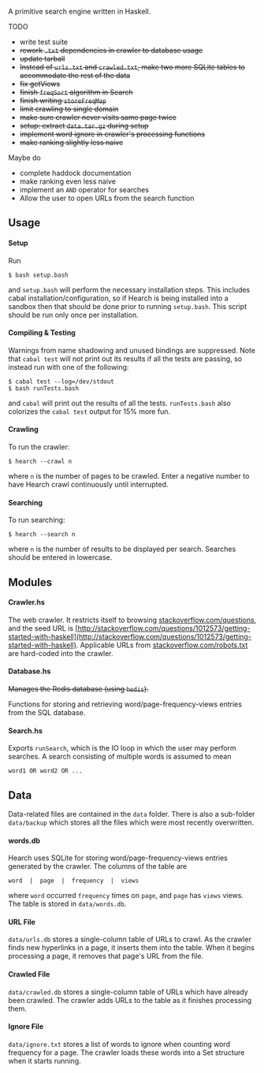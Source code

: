 A primitive search engine written in Haskell.

TODO
  * write test suite
  * ~~rework `.txt` dependencies in crawler to database usage~~
  * ~~update tarball~~
  * ~~Instead of `urls.txt` and `crawled.txt`, make two more SQLite tables
    to accommodate the rest of the data~~
  * ~~fix getViews~~
  * ~~finish `freqSort` algorithm in Search~~
  * ~~finish writing `storeFreqMap`~~
  * ~~limit crawling to single domain~~
  * ~~make sure crawler never visits same page twice~~
  * ~~setup: extract `data.tar.gz` during setup~~
  * ~~implement word ignore in crawler's processing functions~~
  * ~~make ranking slightly less naive~~

Maybe do
  * complete haddock documentation
  * make ranking even less naive
  * implement an `AND` operator for searches
  * Allow the user to open URLs from the search function

## Usage

#### Setup

Run

    $ bash setup.bash

and `setup.bash` will perform the necessary installation steps. This includes
cabal installation/configuration, so if Hearch is being installed into a
sandbox then that should be done prior to running `setup.bash`. This script
should be run only once per installation.

#### Compiling & Testing

Warnings from name shadowing and unused bindings are suppressed. Note that
`cabal test` will not print out its results if all the tests are passing, so
instead run with one of the following:

    $ cabal test --log=/dev/stdout
    $ bash runTests.bash

and `cabal` will print out the results of all the tests. `runTests.bash`
also colorizes the `cabal test` output for 15% more fun.

#### Crawling

To run the crawler:

    $ hearch --crawl n

where `n` is the number of pages to be crawled. Enter a negative number to
have Hearch crawl continuously until interrupted.

#### Searching

To run searching:

    $ hearch --search n

where `n` is the number of results to be displayed per search. Searches
should be entered in lowercase.

## Modules

#### Crawler.hs

The web crawler. It restricts itself to browsing
[stackoverflow.com/questions](http://stackoverflow.com/questions), and the
seed URL is
[http://stackoverflow.com/questions/1012573/getting-started-with-haskell](http://stackoverflow.com/questions/1012573/getting-started-with-haskell).
Applicable URLs from
[stackoverflow.com/robots.txt](http://stackoverflow.com/robots.txt) are
hard-coded into the crawler.

#### Database.hs

~~Manages the Redis database (using `hedis`).~~

Functions for storing and retrieving word/page-frequency-views entries from the
SQL database.

#### Search.hs

Exports `runSearch`, which is the IO loop in which the user may perform
searches. A search consisting of multiple words is assumed to mean

    word1 OR word2 OR ...

## Data

Data-related files are contained in the `data` folder. There is also a
sub-folder `data/backup` which stores all the files which were most recently
overwritten.

#### words.db

Hearch uses SQLite for storing word/page-frequency-views entries generated by the
crawler. The columns of the table are

    word  |  page  |  frequency  |  views

where `word` occurred `frequency` times on `page`, and `page` has `views`
views. The table is stored in `data/words.db`.

#### URL File

`data/urls.db` stores a single-column table of URLs to crawl. As the crawler
finds new hyperlinks in a page, it inserts them into the table. When it begins
processing a page, it removes that page's URL from the file.

#### Crawled File

`data/crawled.db` stores a single-column table of URLs which have already
been crawled. The crawler adds URLs to the table as it finishes processing
them.

#### Ignore File

`data/ignore.txt` stores a list of words to ignore when counting word
frequency for a page. The crawler loads these words into a Set structure
when it starts running.
